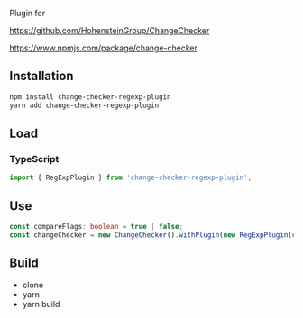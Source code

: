 Plugin for 

https://github.com/HohensteinGroup/ChangeChecker

https://www.npmjs.com/package/change-checker

## Installation 
```sh
npm install change-checker-regexp-plugin
yarn add change-checker-regexp-plugin
```
## Load

### TypeScript
```typescript
import { RegExpPlugin } from 'change-checker-regexp-plugin';
```

## Use

```ts
const compareFlags: boolean = true | false; 
const changeChecker = new ChangeChecker().withPlugin(new RegExpPlugin(compareFlags));
```

## Build
- clone
- yarn
- yarn build
